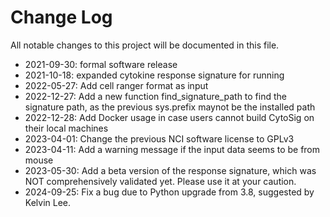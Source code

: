 # Change Log
All notable changes to this project will be documented in this file.  

- 2021-09-30: formal software release  
- 2021-10-18: expanded cytokine response signature for running  
- 2022-05-27: Add cell ranger format as input  
- 2022-12-27: Add a new function find_signature_path to find the signature path, as the previous sys.prefix maynot be the installed path  
- 2022-12-28: Add Docker usage in case users cannot build CytoSig on their local machines  
- 2023-04-01: Change the previous NCI software license to GPLv3  
- 2023-04-11: Add a warning message if the input data seems to be from mouse  
- 2023-05-30: Add a beta version of the response signature, which was NOT comprehensively validated yet. Please use it at your caution.  
- 2024-09-25: Fix a bug due to Python upgrade from 3.8, suggested by Kelvin Lee.  
